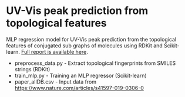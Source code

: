 # UV-Vis peak prediction from topological features

MLP regression model for UV-Vis peak prediction from the topological 
features of conjugated sub graphs of molecules using RDKit and 
Scikit-learn. [Full report is available here](https://htleppan.github.io/UVVis-Topo-MLP/UVVis-Topo-MLP.html).

- preprocess_data.py - Extract topological fingerprints from SMILES strings (RDKit)
- train_mlp.py - Training an MLP regressor (Scikit-learn)
- paper_allDB.csv - Input data from https://www.nature.com/articles/s41597-019-0306-0
